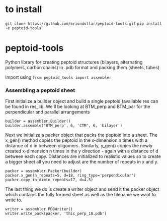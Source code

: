 # to install 
`git clone https://github.com/oriondollar/peptoid-tools.git`
`pip install -e peptoid-tools`

# peptoid-tools
Python library for creating peptoid structures (bilayers, alternating polymers, carbon chains) in .pdb format and packing them (sheets, tubes)

Import using `from peptoid_tools import assembler`

### Assembling a peptoid sheet
First initialize a builder object and build a single peptoid (available res can be found in res_lib. We'll be looking at BTM_perp and BTM_par for the perpendicular and parallel arrangements

```
builder = assembler.Builder()
builder.assemble('BTM_perp', 6, 'CTM', 6, 'bilayer')
```

Next we initialize a packer object that packs the peptoid into a sheet. The x_gen() method copies the peptoid in the x-dimension n times with a distance of d in between oligomers. Similarly, y_gen() copies the newly created x-dimension n times in the y direction - again with a distance of d between each copy. Distances are initialized to realistic values so to create a bigger sheet all you need to adjust are the number of repeats in x and y.

```
packer = assembler.Packer(builder)
packer.x_gen(n_repeats=5, d=18, ring_type='perpendicular')
packer.copy_in_dim(n_repeats=17, d=4.5)
```

The last thing we do is create a writer object and send it the packer object which contains the fully formed sheet as well as the filename we want to write to.

```
writer = assembler.PDBWriter()
writer.write_pack(packer, 'thic_perp_18.pdb')
```
